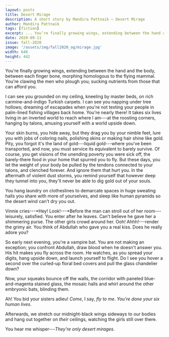 ```yaml
---
layout: posts
title: Desert Mirage
description: A short story by Mandira Pattnaik – Desert Mirage
author: Mandira Pattnaik
tags: [fiction]
excerpt: ... You’re finally growing wings, extending between the hand and the body, between each finger bone ...
date: 2020-09-11
issue: fall-2020
image: '/assets/img/fall2020_og/mirage.jpg'
width: 640
height: 442
---
```


You're finally growing wings, extending between the hand and the body,
between each finger bone, morphing homologous to the flying mammal.
You're clawing the men who plough you; sucking nutrients from those that
can afford you.

I can see you grounded on my ceiling, kneeling by master beds, on rich
carmine-and-indigo Turkish carpets. I can see you napping under tree
hollows; dreaming of escapades when you're not texting your people in
palm-lined fishing villages back home. You're nearly there! It takes six
lives living in an inverted world to reach where I am---at the roosting
corners, hanging by talons, amusing yourself with a world upside down.

Your skin burns, you hide away, but they drag you by your nimble feet,
lure you with jobs of coloring nails, polishing skins or making hair
shine like gold. Pity, you forgot it's the land of gold---liquid
gold---where you've been transported, and now, you must service its
equivalent to barely survive. Of course, you get visions of the unending
poverty you were sick off, the barely-there food in your home that
spurred you to fly. But these days, you let the weight of your body be
pulled by the tendons connected to your talons, and clenched forever.
And ignore them that hurt you. In the aftermath of violent dust storms,
you remind yourself that however deep they tunnel into you, they'll
never be able to dig gold out of your souls.

You hang laundry on clotheslines to demarcate spaces in huge sweating
halls you share with more of yourselves, and sleep like human pyramids
so the desert wind can't dry you out.

Vinnie cries---*Hey! Look!---*Before the man can stroll out of her
room---leisurely, satisfied. You enter after he leaves. Can't believe he
gave her a shimmering purse. The other girls crowd around her. Ooh!
Ahhh!---render the grimy air. You think of Abdullah who gave you a real
kiss. Does he really adore you?

So early next evening, you're a vampire bat. You are not making an
exception; you confront Abdullah, draw blood when he doesn't answer you.
His hit makes you fly across the room. He watches, as you spread your
digits, hang upside down, and launch yourself to flight. Do I see you
hover a second over the curled-up floral bed covers and pull the glass
chandelier down?

Now, your squeaks bounce off the walls, the corridor with paneled
blue-and-magenta stained glass, the mosaic halls and whirl around the
other embryonic bats, blinding them.

Ah! You bid your sisters adieu! *Come*, I say, *fly to me*. *You're done
your six human lives*.

Afterwards, we stretch our midnight-black wings sideways to our bodies
and hang out together on *their* ceilings, watching the girls still over
there.

You hear me whisper---*They're only desert mirages.*
